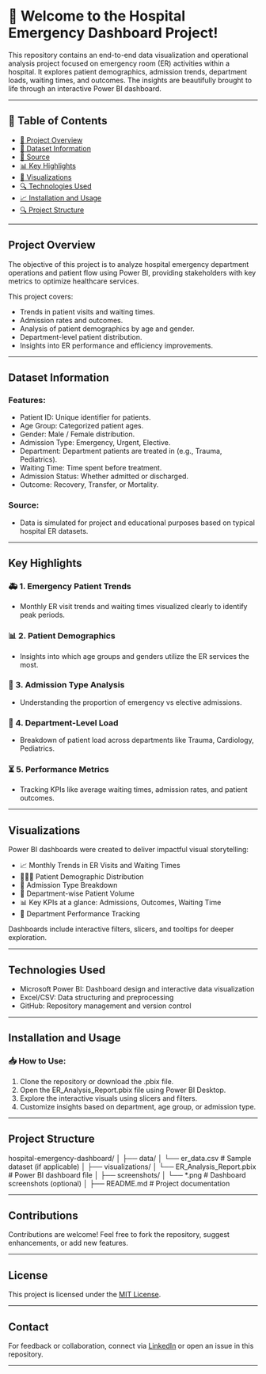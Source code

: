 # 🏥 Welcome to the Hospital Emergency Dashboard Project!

This repository contains an end-to-end data visualization and operational analysis project focused on emergency room (ER) activities within a hospital. It explores patient demographics, admission trends, department loads, waiting times, and outcomes. The insights are beautifully brought to life through an interactive Power BI dashboard.

---

## 📑 Table of Contents

- [📌 Project Overview](#project-overview)
- [🎯 Dataset Information](#dataset-information)
- [📝 Source](#source)
- [📊 Key Highlights](#key-highlights)
- [📂 Visualizations](#visualizations)
- [🔍 Technologies Used](#technologies-used)
- [📈 Installation and Usage](#installation-and-usage)
- [🔍 Project Structure](#project-structure)

---

## Project Overview

The objective of this project is to analyze hospital emergency department operations and patient flow using Power BI, providing stakeholders with key metrics to optimize healthcare services.

This project covers:

- Trends in patient visits and waiting times.
- Admission rates and outcomes.
- Analysis of patient demographics by age and gender.
- Department-level patient distribution.
- Insights into ER performance and efficiency improvements.

---

## Dataset Information

### Features:
- Patient ID: Unique identifier for patients.
- Age Group: Categorized patient ages.
- Gender: Male / Female distribution.
- Admission Type: Emergency, Urgent, Elective.
- Department: Department patients are treated in (e.g., Trauma, Pediatrics).
- Waiting Time: Time spent before treatment.
- Admission Status: Whether admitted or discharged.
- Outcome: Recovery, Transfer, or Mortality.

### Source:
- Data is simulated for project and educational purposes based on typical hospital ER datasets.

---

## Key Highlights

### 🚑 1. Emergency Patient Trends
- Monthly ER visit trends and waiting times visualized clearly to identify peak periods.

### 📊 2. Patient Demographics
- Insights into which age groups and genders utilize the ER services the most.

### 🏥 3. Admission Type Analysis
- Understanding the proportion of emergency vs elective admissions.

### 🏨 4. Department-Level Load
- Breakdown of patient load across departments like Trauma, Cardiology, Pediatrics.

### ⏳ 5. Performance Metrics
- Tracking KPIs like average waiting times, admission rates, and patient outcomes.

---

## Visualizations

Power BI dashboards were created to deliver impactful visual storytelling:

- 📈 Monthly Trends in ER Visits and Waiting Times
- 🧑‍🤝‍🧑 Patient Demographic Distribution
- 🚨 Admission Type Breakdown
- 🏥 Department-wise Patient Volume
- 📊 Key KPIs at a glance: Admissions, Outcomes, Waiting Time
- 🏥 Department Performance Tracking

Dashboards include interactive filters, slicers, and tooltips for deeper exploration.

---

## Technologies Used

- Microsoft Power BI: Dashboard design and interactive data visualization
- Excel/CSV: Data structuring and preprocessing
- GitHub: Repository management and version control

---

## Installation and Usage

### 📥 How to Use:

1. Clone the repository or download the .pbix file.
2. Open the ER_Analysis_Report.pbix file using Power BI Desktop.
3. Explore the interactive visuals using slicers and filters.
4. Customize insights based on department, age group, or admission type.

---

## Project Structure

hospital-emergency-dashboard/
│
├── data/
│   └── er_data.csv                  # Sample dataset (if applicable)
│
├── visualizations/
│   └── ER_Analysis_Report.pbix       # Power BI dashboard file
│
├── screenshots/
│   └── *.png                         # Dashboard screenshots (optional)
│
├── README.md                         # Project documentation


---

## Contributions

Contributions are welcome! Feel free to fork the repository, suggest enhancements, or add new features.

---

## License

This project is licensed under the [MIT License](LICENSE).

---

## Contact

For feedback or collaboration, connect via [LinkedIn](www.linkedin.com/in/shreya-pandey-97252431b) or open an issue in this repository.

---







